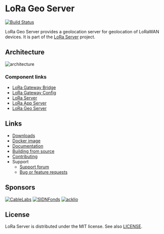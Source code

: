# LoRa Geo Server

[![Build Status](https://travis-ci.org/brocaar/lora-geo-server.svg?branch=master)](https://travis-ci.org/brocaar/lora-geo-server)

LoRa Geo Server provides a geolocation server for geolocation of LoRaWAN
devices. It is part of the [LoRa Server](http://www.loraserver.io) project.

## Architecture

![architecture](https://www.loraserver.io/img/architecture.png)

### Component links

* [LoRa Gateway Bridge](https://www.loraserver.io/lora-gateway-bridge)
* [LoRa Gateway Config](https://www.loraserver.io/lora-gateway-config)
* [LoRa Server](https://www.loraserver.io/loraserver/)
* [LoRa App Server](https://www.loraserver.io/lora-app-server/)
* [LoRa Geo Server](https://www.loraserver.io/lora-geo-server/)

## Links

* [Downloads](https://www.loraserver.io/lora-geo-server/overview/downloads/)
* [Docker image](https://hub.docker.com/r/loraserver/lora-geo-server/)
* [Documentation](https://www.loraserver.io/lora-geo-server/)
* [Building from source](https://www.loraserver.io/lora-geo-server/community/source/)
* [Contributing](https://www.loraserver.io/lora-geo-server/community/contribute/)
* Support
  * [Support forum](https://forum.loraserver.io)
  * [Bug or feature requests](https://github.com/brocaar/lora-geo-server/issues)

## Sponsors

[![CableLabs](https://www.loraserver.io/img/sponsors/cablelabs.png)](https://www.cablelabs.com/)
[![SIDNFonds](https://www.loraserver.io/img/sponsors/sidn_fonds.png)](https://www.sidnfonds.nl/)
[![acklio](https://www.loraserver.io/img/sponsors/acklio.png)](http://www.ackl.io/)

## License

LoRa Server is distributed under the MIT license. See also
[LICENSE](https://github.com/brocaar/lora-geo-server/blob/master/LICENSE).
